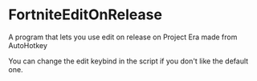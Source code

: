 # FortniteEditOnRelease
A program that lets you use edit on release on Project Era made from AutoHotkey

You can change the edit keybind in the script if you don't like the default one.
